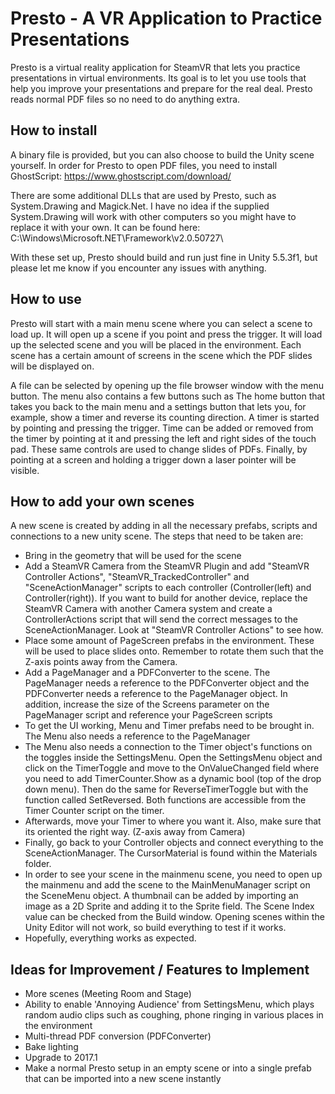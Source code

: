# Presto - A VR Application to Practice Presentations

Presto is a virtual reality application for SteamVR that lets you practice presentations in virtual environments. Its goal is to let you use tools that help you improve your presentations and prepare for the real deal. Presto reads normal PDF files so no need to do anything extra.

## How to install

A binary file is provided, but you can also choose to build the Unity scene yourself. In order for Presto to open PDF files, you need to install GhostScript: https://www.ghostscript.com/download/

There are some additional DLLs that are used by Presto, such as System.Drawing and Magick.Net. I have no idea if the supplied System.Drawing will work with other computers so you might have to replace it with your own. It can be found here: C:\Windows\Microsoft.NET\Framework\v2.0.50727\

With these set up, Presto should build and run just fine in Unity 5.5.3f1, but please let me know if you encounter any issues with anything. 

## How to use

Presto will start with a main menu scene where you can select a scene to load up. It will open up a scene if you point and press the trigger. It will load up the selected scene and you will be placed in the environment. Each scene has a certain amount of screens in the scene which the PDF slides will be displayed on. 

A file can be selected by opening up the file browser window with the menu button. The menu also contains a few buttons such as The home button that takes you back to the main menu and a settings button that lets you, for example, show a timer and reverse its counting direction. A timer is started by pointing and pressing the trigger. Time can be added or removed from the timer by pointing at it and pressing the left and right sides of the touch pad. These same controls are used to change slides of PDFs. Finally, by pointing at a screen and holding a trigger down a laser pointer will be visible. 

## How to add your own scenes

A new scene is created by adding in all the necessary prefabs, scripts and connections to a new unity scene. The steps that need to be taken are:

* Bring in the geometry that will be used for the scene
* Add a SteamVR Camera from the SteamVR Plugin and add "SteamVR Controller Actions", "SteamVR_TrackedController" and "SceneActionManager" scripts to each controller (Controller(left) and Controller(right)). If you want to build for another device, replace the SteamVR Camera with another Camera system and create a ControllerActions script that will send the correct messages to the SceneActionManager. Look at "SteamVR Controller Actions" to see how.
* Place some amount of PageScreen prefabs in the environment. These will be used to place slides onto. Remember to rotate them such that the Z-axis points away from the Camera. 
* Add a PageManager and a PDFConverter to the scene. The PageManager needs a reference to the PDFConverter object and the PDFConverter needs a reference to the PageManager object. In addition, increase the size of the Screens parameter on the PageManager script and reference your PageScreen scripts
* To get the UI working, Menu and Timer prefabs need to be brought in. The Menu also needs a reference to the PageManager
* The Menu also needs a connection to the Timer object's functions on the toggles inside the SettingsMenu. Open the SettingsMenu object and click on the TimerToggle and move to the OnValueChanged field where you need to add TimerCounter.Show as a dynamic bool (top of the drop down menu). Then do the same for ReverseTimerToggle but with the function called SetReversed. Both functions are accessible from the Timer Counter script on the timer.
* Afterwards, move your Timer to where you want it. Also, make sure that its oriented the right way. (Z-axis away from Camera)
* Finally, go back to your Controller objects and connect everything to the SceneActionManager. The CursorMaterial is found within the Materials folder.
* In order to see your scene in the mainmenu scene, you need to open up the mainmenu and add the scene to the MainMenuManager script on the SceneMenu object. A thumbnail can be added by importing an image as a 2D Sprite and adding it to the Sprite field. The Scene Index value can be checked from the Build window. Opening scenes within the Unity Editor will not work, so build everything to test if it works. 
* Hopefully, everything works as expected. 

## Ideas for Improvement / Features to Implement

* More scenes (Meeting Room and Stage)
* Ability to enable 'Annoying Audience' from SettingsMenu, which plays random audio clips such as coughing, phone ringing in various places in the environment
* Multi-thread PDF conversion (PDFConverter)
* Bake lighting
* Upgrade to 2017.1
* Make a normal Presto setup in an empty scene or into a single prefab that can be imported into a new scene instantly